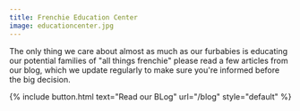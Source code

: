 ```yaml
---
title: Frenchie Education Center
image: educationcenter.jpg
---
```


The only thing we care about almost as much as our furbabies is educating our potential families of "all things frenchie" please read a few articles from our blog, which we update regularly to make sure you're informed before the big decision.

{% include button.html text="Read our BLog" url="/blog" style="default" %}